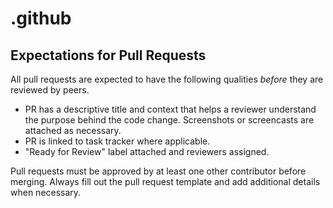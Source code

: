 # .github

## Expectations for Pull Requests

All pull requests are expected to have the following qualities _before_ they are reviewed by peers. 

- PR has a descriptive title and context that helps a reviewer understand the purpose behind the code change. Screenshots or screencasts are attached as necessary.
- PR is linked to task tracker where applicable.
- "Ready for Review" label attached and reviewers assigned.

Pull requests must be approved by at least one other contributor before merging. Always fill out the pull request template and add additional details when necessary.
